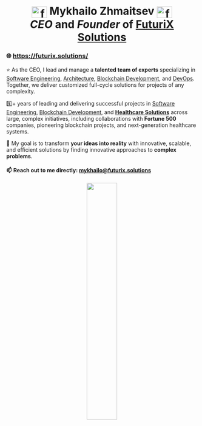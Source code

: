 <h1 align="center">
<img align="center" src="https://futurix.solutions/_next/static/media/logo-small.fbc43e61.svg" alt="futurix solutions" height="30" width="40" /> Mykhailo Zhmaitsev <img align="center" src="https://futurix.solutions/_next/static/media/logo-small.fbc43e61.svg" alt="futurix solutions" height="30" width="40" />
<br/>
<i>CEO</i> and <i>Founder</i> of <a href="https://futurix.solutions/" target="blank">FuturiX Solutions</a>
</h1>

<h3>🌐 <a href="https://futurix.solutions/" target="blank">https://futurix.solutions/</a></h3>

⭐ As the CEO, I lead and manage a <b>talented team of experts</b> specializing in <u>Software Engineering</u>, <u>Architecture</u>, <u>Blockchain Development</u>, and <u>DevOps</u>. Together, we deliver customized full-cycle solutions for projects of any complexity.

5️⃣+ years of leading and delivering successful projects in <u>Software Engineering</u>, <u>Blockchain Development</u>, and <u><b>Healthcare Solutions</b></u> across large, complex initiatives, including collaborations with <b>Fortune 500</b> companies, pioneering blockchain projects, and next-generation healthcare systems.

🎯 My goal is to transform <b>your ideas into reality</b> with innovative, scalable, and efficient solutions by finding innovative approaches to <b>complex problems</b>.

<h4>📫 Reach out to me directly: <a href="mailto:mykhailo@futurix.solutions" target="blank">mykhailo@futurix.solutions</a></h4>

<p align="center">
<a href="https://futurix.solutions/">
<img style="width: 40%;height: 40%;display: block;margin-left: auto;margin-right: auto;" src="https://github.com/user-attachments/assets/8453e1bd-d421-45be-b03e-0e058c66ea35" />
</a>
</p>
